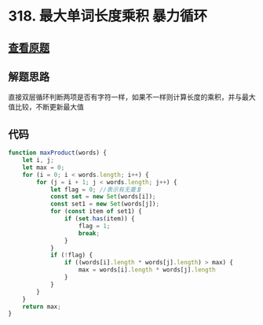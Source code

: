 # 318. 最大单词长度乘积 暴力循环
## [查看原题](https://leetcode-cn.com/problems/maximum-product-of-word-lengths/)

## 解题思路
直接双层循环判断两项是否有字符一样，如果不一样则计算长度的乘积，并与最大值比较，不断更新最大值
## 代码
```javascript
function maxProduct(words) {
    let i, j;
    let max = 0;
    for (i = 0; i < words.length; i++) {
        for (j = i + 1; j < words.length; j++) {
            let flag = 0; //表示有无重复
            const set = new Set(words[i]);
            const set1 = new Set(words[j]);
            for (const item of set1) {
                if (set.has(item)) {
                    flag = 1;
                    break;
                }
            }
            if (!flag) {
                if ((words[i].length * words[j].length) > max) {
                    max = words[i].length * words[j].length
                }
            }
        }
    }
    return max;
}
```